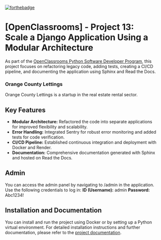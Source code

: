 [![forthebadge](https://forthebadge.com/images/badges/made-with-python.svg)](https://forthebadge.com)

# [OpenClassrooms] - Project 13: Scale a Django Application Using a Modular Architecture

As part of the [OpenClassrooms Python Software Developer Program](https://openclassrooms.com/fr/paths/518-developpeur-dapplication-python), this project focuses on refactoring legacy code, adding tests, creating a CI/CD pipeline, and documenting the application using Sphinx and Read the Docs.

### Orange County Lettings

Orange County Lettings is a startup in the real estate rental sector.

## Key Features

- **Modular Architecture:** Refactored the code into separate applications for improved flexibility and scalability.
- **Error Handling:** Integrated Sentry for robust error monitoring and added tests for code verification.
- **CI/CD Pipeline:** Established continuous integration and deployment with Docker and Render.
- **Documentation:** Comprehensive documentation generated with Sphinx and hosted on Read the Docs.

## Admin

You can access the admin panel by navigating to /admin in the application.
Use the following credentials to log in:
**ID (Username):** admin
**Password:** Abc1234!

## Installation and Documentation

You can install and run the project using Docker or by setting up a Python virtual environment. For detailed installation instructions and further documentation, please refer to the [project documentation](https://mimi1706-python-oc-lettings-fr.readthedocs.io/en/latest/).
